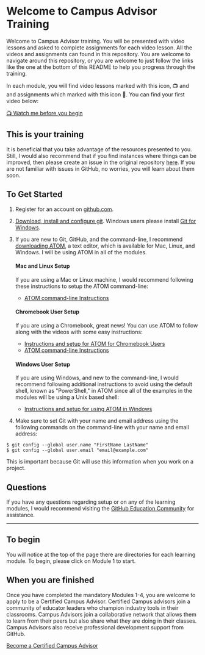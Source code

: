 # Welcome to Campus Advisor Training

Welcome to Campus Advisor training. You will be presented with video lessons and asked to complete assignments for each video lesson. All the videos and assignments can found in this repository. You are welcome to navigate around this repository, or you are welcome to just follow the links like the one at the bottom of this README to help you progress through the training.

In each module, you will find video lessons marked with this icon, :tv: and and assignments which marked with this icon :notebook:. You can find your first video below:

[:tv: Watch me before you begin](https://youtu.be/Ub8IMMMTfB8)

## This is your training

It is beneficial that you take advantage of the resources presented to you. Still, I would also recommend that if you find instances where things can be improved, then please create an issue in the original repository [here](https://github.com/github-campus-advisors/Campus-Advisor-Training/issues). If you are not familiar with issues in GitHub, no worries, you will learn about them soon.

## To Get Started

1. Register for an account on [github.com](https://github.com/).
2. [Download, install and configure git](https://git-scm.com/). Windows users please install [Git for Windows](https://gitforwindows.org/).
3. If you are new to Git, GitHub, and the command-line, I recommend [downloading ATOM](https://atom.io/), a text editor, which is available for Mac, Linux, and Windows. I will be using ATOM in all of the modules.

    #### Mac and Linux Setup
      If you are using a Mac or Linux machine, I would recommend following these instructions to setup the ATOM command-line:
      - [ATOM command-line Instructions](https://youtu.be/h5xcw8_8gaE)

    #### Chromebook User Setup
      If you are using a Chromebook, great news! You can use ATOM to follow along with the videos with some easy instructions:
      - [Instructions and setup for ATOM for Chromebook Users](https://blog.atom.io/2018/10/02/running-atom-on-chome-os.html)
      - [ATOM command-line Instructions](https://youtu.be/h5xcw8_8gaE)

    #### Windows User Setup
      If you are using Windows, and new to the command-line, I would recommend following additional instructions to avoid using the default shell, known as "PowerShell," in ATOM since all of the examples in the modules will be using a Unix based shell:
      - [Instructions and setup for using ATOM in Windows](https://youtu.be/0aVAjhVZ9Ko)
    
4. Make sure to set Git with your name and email address using the following commands on the command-line with your name and email address:
```
$ git config --global user.name "FirstName LastName"
$ git config --global user.email "email@example.com"
```
This is important because Git will use this information when you work on a project.

## Questions
If you have any questions regarding setup or on any of the learning modules, I would recommend visiting the [GitHub Education Community](https://education.github.community/c/teachers/advisors) for assistance.

<hr>

## To begin

You will notice at the top of the page there are directories for each learning module. To begin, please click on Module 1 to start.

## When you are finished

Once you have completed the mandatory Modules 1-4, you are welcome to apply to be a Certified Campus Advisor. Certified Campus advisors join a community of educator leaders who champion industry tools in their classrooms. Campus Advisors join a collaborative network that allows them to learn from their peers but also share what they are doing in their classes. Campus Advisors also receive professional development support from GitHub.

[Become a Certified Campus Advisor](https://airtable.com/shr6ZHMoHOb9kBupY)
